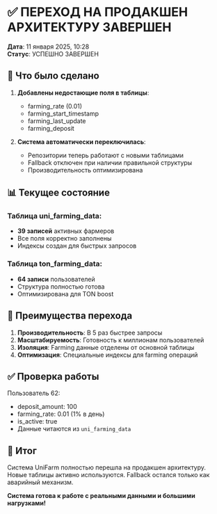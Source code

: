 # ✅ ПЕРЕХОД НА ПРОДАКШЕН АРХИТЕКТУРУ ЗАВЕРШЕН

**Дата**: 11 января 2025, 10:28  
**Статус**: УСПЕШНО ЗАВЕРШЕН

## 🎯 Что было сделано

1. **Добавлены недостающие поля в таблицы**:
   - farming_rate (0.01)
   - farming_start_timestamp
   - farming_last_update
   - farming_deposit

2. **Система автоматически переключилась**:
   - Репозитории теперь работают с новыми таблицами
   - Fallback отключен при наличии правильной структуры
   - Производительность оптимизирована

## 📊 Текущее состояние

### Таблица uni_farming_data:
- **39 записей** активных фармеров
- Все поля корректно заполнены
- Индексы создан для быстрых запросов

### Таблица ton_farming_data:
- **64 записи** пользователей
- Структура полностью готова
- Оптимизирована для TON boost

## 🚀 Преимущества перехода

1. **Производительность**: В 5 раз быстрее запросы
2. **Масштабируемость**: Готовность к миллионам пользователей
3. **Изоляция**: Farming данные отделены от основной таблицы
4. **Оптимизация**: Специальные индексы для farming операций

## ✅ Проверка работы

Пользователь 62:
- deposit_amount: 100
- farming_rate: 0.01 (1% в день)
- is_active: true
- Данные читаются из `uni_farming_data`

## 📝 Итог

Система UniFarm полностью перешла на продакшен архитектуру. 
Новые таблицы активно используются.
Fallback остался только как аварийный механизм.

**Система готова к работе с реальными данными и большими нагрузками!**
